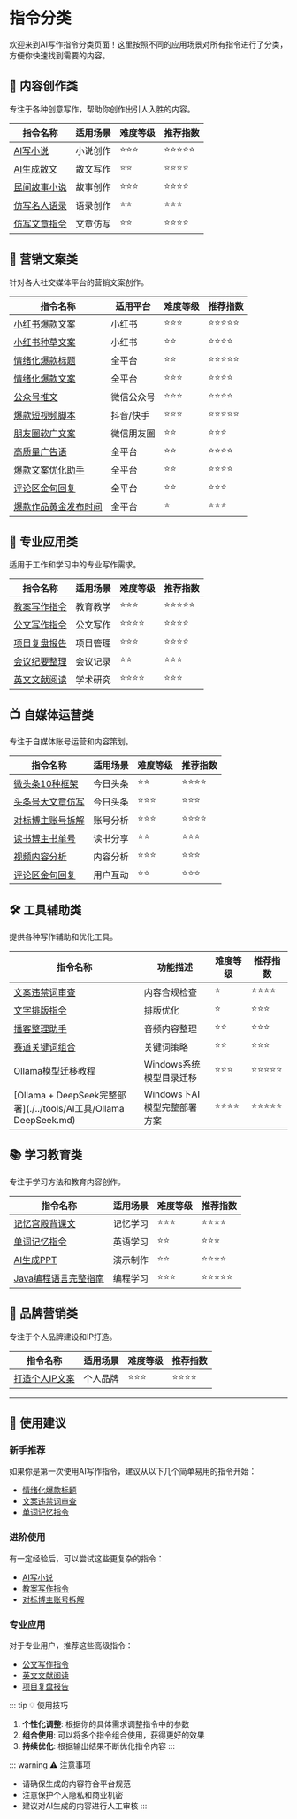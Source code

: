 # 指令分类

欢迎来到AI写作指令分类页面！这里按照不同的应用场景对所有指令进行了分类，方便你快速找到需要的内容。

## 📝 内容创作类

专注于各种创意写作，帮助你创作出引人入胜的内容。

| 指令名称 | 适用场景 | 难度等级 | 推荐指数 |
|---------|---------|---------|---------|
| [AI写小说](./内容创作/AI写小说指令.md) | 小说创作 | ⭐⭐⭐ | ⭐⭐⭐⭐⭐ |
| [AI生成散文](./内容创作/AI生成散文指令.md) | 散文写作 | ⭐⭐ | ⭐⭐⭐⭐ |
| [民间故事小说](./内容创作/民间故事.md) | 故事创作 | ⭐⭐⭐ | ⭐⭐⭐⭐ |
| [仿写名人语录](./内容创作/金句仿写.md) | 语录创作 | ⭐⭐ | ⭐⭐⭐ |
| [仿写文章指令](./内容创作/仿写文章指令.md) | 文章仿写 | ⭐⭐ | ⭐⭐⭐⭐ |

## 📱 营销文案类

针对各大社交媒体平台的营销文案创作。

| 指令名称 | 适用平台 | 难度等级 | 推荐指数 |
|---------|---------|---------|---------|
| [小红书爆款文案](./营销推广/小红书爆款.md) | 小红书 | ⭐⭐⭐ | ⭐⭐⭐⭐⭐ |
| [小红书种草文案](./营销推广/小红书种草.md) | 小红书 | ⭐⭐ | ⭐⭐⭐⭐ |
| [情绪化爆款标题](./营销推广/情感标题.md) | 全平台 | ⭐⭐ | ⭐⭐⭐⭐⭐ |
| [情绪化爆款文案](./营销推广/情感内容.md) | 全平台 | ⭐⭐⭐ | ⭐⭐⭐⭐ |
| [公众号推文](./营销推广/微信文章.md) | 微信公众号 | ⭐⭐⭐ | ⭐⭐⭐⭐ |
| [爆款短视频脚本](./内容创作/短视频脚本.md) | 抖音/快手 | ⭐⭐⭐ | ⭐⭐⭐⭐⭐ |
| [朋友圈软广文案](./营销推广/微信朋友圈.md) | 微信朋友圈 | ⭐⭐ | ⭐⭐⭐ |
| [高质量广告语](./营销推广/广告文案.md) | 全平台 | ⭐⭐ | ⭐⭐⭐⭐ |
| [爆款文案优化助手](./营销推广/内容优化.md) | 全平台 | ⭐⭐ | ⭐⭐⭐⭐ |
| [评论区金句回复](./营销推广/评论互动.md) | 全平台 | ⭐⭐ | ⭐⭐⭐ |
| [爆款作品黄金发布时间](./营销推广/黄金时间.md) | 全平台 | ⭐ | ⭐⭐⭐ |

## 💼 专业应用类

适用于工作和学习中的专业写作需求。

| 指令名称 | 适用场景 | 难度等级 | 推荐指数 |
|---------|---------|---------|---------|
| [教案写作指令](./专业技能/教案写作指令.md) | 教育教学 | ⭐⭐⭐ | ⭐⭐⭐⭐⭐ |
| [公文写作指令](./专业技能/公文写作指令.md) | 公文写作 | ⭐⭐⭐⭐ | ⭐⭐⭐⭐ |
| [项目复盘报告](./专业技能/项目复盘报告.md) | 项目管理 | ⭐⭐⭐ | ⭐⭐⭐⭐ |
| [会议纪要整理](./专业技能/会议纪要整理.md) | 会议记录 | ⭐⭐ | ⭐⭐⭐ |
| [英文文献阅读](./专业技能/英文文献阅读.md) | 学术研究 | ⭐⭐⭐⭐ | ⭐⭐⭐ |

## 📺 自媒体运营类

专注于自媒体账号运营和内容策划。

| 指令名称 | 适用场景 | 难度等级 | 推荐指数 |
|---------|---------|---------|---------|
| [微头条10种框架](./媒体运营/微头条框架创作指令.md) | 今日头条 | ⭐⭐ | ⭐⭐⭐⭐ |
| [头条号大文章仿写](./媒体运营/头条文章.md) | 今日头条 | ⭐⭐⭐ | ⭐⭐⭐ |
| [对标博主账号拆解](./媒体运营/对标博主账号拆解指令.md) | 账号分析 | ⭐⭐⭐ | ⭐⭐⭐⭐ |
| [读书博主书单号](./媒体运营/好书推荐.md) | 读书分享 | ⭐⭐ | ⭐⭐⭐ |
| [视频内容分析](./媒体运营/视频分析.md) | 内容分析 | ⭐⭐⭐ | ⭐⭐⭐ |
| [评论区金句回复](./媒体运营/评论回复.md) | 用户互动 | ⭐⭐ | ⭐⭐⭐ |

## 🛠️ 工具辅助类

提供各种写作辅助和优化工具。

| 指令名称 | 功能描述 | 难度等级 | 推荐指数 |
|---------|---------|---------|---------|
| [文案违禁词审查](./tools/内容审核.md) | 内容合规检查 | ⭐ | ⭐⭐⭐⭐ |
| [文字排版指令](./tools/文本格式化.md) | 排版优化 | ⭐ | ⭐⭐⭐ |
| [播客整理助手](./tools/播客整理器.md) | 音频内容整理 | ⭐⭐ | ⭐⭐⭐ |
| [赛道关键词组合](./tools/关键词组合.md) | 关键词策略 | ⭐⭐ | ⭐⭐⭐ |
| [Ollama模型迁移教程](./../tools/AI工具/Ollama迁移.md) | Windows系统模型目录迁移 | ⭐⭐⭐ | ⭐⭐⭐⭐⭐ |
| [Ollama + DeepSeek完整部署](./../tools/AI工具/Ollama DeepSeek.md) | Windows下AI模型完整部署方案 | ⭐⭐⭐⭐ | ⭐⭐⭐⭐⭐ |

## 📚 学习教育类

专注于学习方法和教育内容创作。

| 指令名称 | 适用场景 | 难度等级 | 推荐指数 |
|---------|---------|---------|---------|
| [记忆宫殿背课文](./教育学习/记忆宫殿.md) | 记忆学习 | ⭐⭐⭐ | ⭐⭐⭐⭐ |
| [单词记忆指令](./教育学习/单词记忆.md) | 英语学习 | ⭐⭐ | ⭐⭐⭐ |
| [AI生成PPT](./教育学习/AI制作PPT.md) | 演示制作 | ⭐⭐ | ⭐⭐⭐⭐ |
| [Java编程语言完整指南](./教育学习/Java编程指南.md) | 编程学习 | ⭐⭐⭐ | ⭐⭐⭐⭐⭐ |

## 🎯 品牌营销类

专注于个人品牌建设和IP打造。

| 指令名称 | 适用场景 | 难度等级 | 推荐指数 |
|---------|---------|---------|---------|
| [打造个人IP文案](./品牌营销/个人IP文案指令.md) | 个人品牌 | ⭐⭐⭐ | ⭐⭐⭐⭐ |

---

## 🎯 使用建议

### 新手推荐
如果你是第一次使用AI写作指令，建议从以下几个简单易用的指令开始：
- [情绪化爆款标题](./营销推广/情感标题.md)
- [文案违禁词审查](./tools/内容审核.md)
- [单词记忆指令](./教育学习/单词记忆.md)

### 进阶使用
有一定经验后，可以尝试这些更复杂的指令：
- [AI写小说](./内容创作/AI写小说指令.md)
- [教案写作指令](./专业技能/教案写作指令.md)
- [对标博主账号拆解](./媒体运营/对标博主账号拆解指令.md)

### 专业应用
对于专业用户，推荐这些高级指令：
- [公文写作指令](./专业技能/公文写作指令.md)
- [英文文献阅读](./专业技能/英文文献阅读.md)
- [项目复盘报告](./专业技能/项目复盘报告.md)

::: tip 💡 使用技巧
1. **个性化调整**: 根据你的具体需求调整指令中的参数
2. **组合使用**: 可以将多个指令组合使用，获得更好的效果
3. **持续优化**: 根据输出结果不断优化指令内容
:::

::: warning ⚠️ 注意事项
- 请确保生成的内容符合平台规范
- 注意保护个人隐私和商业机密
- 建议对AI生成的内容进行人工审核
:::